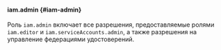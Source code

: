 #### iam.admin {#iam-admin}

Роль `iam.admin` включает все разрешения, предоставляемые ролями `iam.editor` и `iam.serviceAccounts.admin`, а также разрешения на управление федерациями удостоверений.